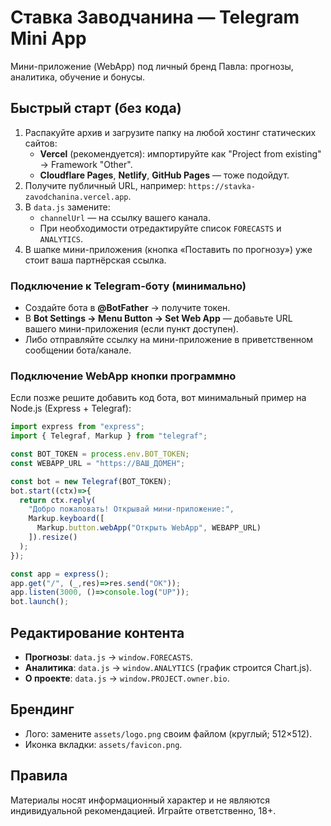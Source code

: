 # Ставка Заводчанина — Telegram Mini App

Мини-приложение (WebApp) под личный бренд Павла: прогнозы, аналитика, обучение и бонусы.

## Быстрый старт (без кода)

1. Распакуйте архив и загрузите папку на любой хостинг статических сайтов:
   - **Vercel** (рекомендуется): импортируйте как "Project from existing" → Framework "Other".
   - **Cloudflare Pages**, **Netlify**, **GitHub Pages** — тоже подойдут.
2. Получите публичный URL, например: `https://stavka-zavodchanina.vercel.app`.
3. В `data.js` замените:
   - `channelUrl` — на ссылку вашего канала.
   - При необходимости отредактируйте список `FORECASTS` и `ANALYTICS`.
4. В шапке мини-приложения (кнопка «Поставить по прогнозу») уже стоит ваша партнёрская ссылка.

### Подключение к Telegram-боту (минимально)
- Создайте бота в **@BotFather** → получите токен.
- В **Bot Settings → Menu Button → Set Web App** — добавьте URL вашего мини-приложения (если пункт доступен). 
- Либо отправляйте ссылку на мини-приложение в приветственном сообщении бота/канале.

### Подключение WebApp кнопки программно
Если позже решите добавить код бота, вот минимальный пример на Node.js (Express + Telegraf):

```js
import express from "express";
import { Telegraf, Markup } from "telegraf";

const BOT_TOKEN = process.env.BOT_TOKEN;
const WEBAPP_URL = "https://ВАШ_ДОМЕН";

const bot = new Telegraf(BOT_TOKEN);
bot.start((ctx)=>{
  return ctx.reply(
    "Добро пожаловать! Открывай мини‑приложение:",
    Markup.keyboard([
      Markup.button.webApp("Открыть WebApp", WEBAPP_URL)
    ]).resize()
  );
});

const app = express();
app.get("/", (_,res)=>res.send("OK"));
app.listen(3000, ()=>console.log("UP"));
bot.launch();
```

## Редактирование контента
- **Прогнозы**: `data.js` → `window.FORECASTS`.
- **Аналитика**: `data.js` → `window.ANALYTICS` (график строится Chart.js).
- **О проекте**: `data.js` → `window.PROJECT.owner.bio`.

## Брендинг
- Лого: замените `assets/logo.png` своим файлом (круглый; 512×512). 
- Иконка вкладки: `assets/favicon.png`.

## Правила
Материалы носят информационный характер и не являются индивидуальной рекомендацией. Играйте ответственно, 18+.
